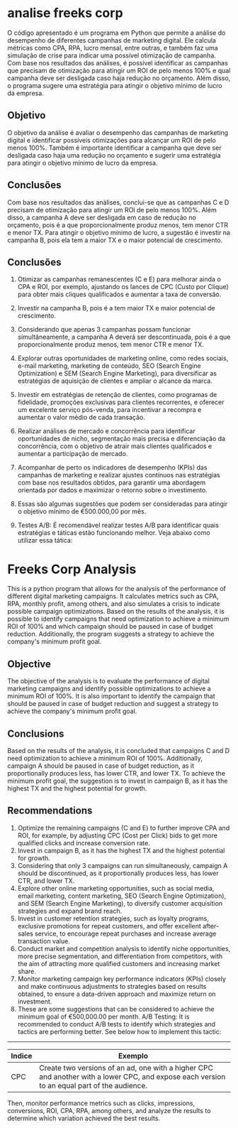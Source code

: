 # analise freeks corp

O código apresentado é um programa em Python que permite a análise do desempenho de diferentes campanhas de marketing digital. Ele calcula métricas como CPA, RPA, lucro mensal, entre outras, e também faz uma simulação de crise para indicar uma possível otimização de campanha. Com base nos resultados das análises, é possível identificar as campanhas que precisam de otimização para atingir um ROI de pelo menos 100% e qual campanha deve ser desligada caso haja redução no orçamento. Além disso, o programa sugere uma estratégia para atingir o objetivo mínimo de lucro da empresa.

## Objetivo
O objetivo da análise é avaliar o desempenho das campanhas de marketing digital e identificar possíveis otimizações para alcançar um ROI de pelo menos 100%. Também é importante identificar a campanha que deve ser desligada caso haja uma redução no orçamento e sugerir uma estratégia para atingir o objetivo mínimo de lucro da empresa.

## Conclusões
Com base nos resultados das análises, conclui-se que as campanhas C e D precisam de otimização para atingir um ROI de pelo menos 100%. Além disso, a campanha A deve ser desligada em caso de redução no orçamento, pois é a que proporcionalmente produz menos, tem menor CTR e menor TX. Para atingir o objetivo mínimo de lucro, a sugestão é investir na campanha B, pois ela tem a maior TX e o maior potencial de crescimento.

## Conclusões
1. Otimizar as campanhas remanescentes (C e E) para melhorar ainda o CPA e ROI, por exemplo, ajustando os lances de CPC (Custo por Clique) para obter mais cliques qualificados e aumentar a taxa de conversão.

2. Investir na campanha B, pois é a tem maior TX e maior potencial de crescimento. 

3. Considerando que apenas 3 campanhas possam funcionar simultâneamente, a campanha A deverá ser descontinuada, pois é a que proporcionalmente produz menos, tem menor CTR e menor TX. 

4. Explorar outras oportunidades de marketing online, como redes sociais, e-mail marketing, marketing de conteúdo, SEO (Search Engine Optimization) e SEM (Search Engine Marketing), para diversificar as estratégias de aquisição de clientes e ampliar o alcance da marca.

5. Investir em estratégias de retenção de clientes, como programas de fidelidade, promoções exclusivas para clientes recorrentes, e oferecer um excelente serviço pós-venda, para incentivar a recompra e aumentar o valor médio de cada transação.

6. Realizar análises de mercado e concorrência para identificar oportunidades de nicho, segmentação mais precisa e diferenciação da concorrência, com o objetivo de atrair mais clientes qualificados e aumentar a participação de mercado.

7. Acompanhar de perto os indicadores de desempenho (KPIs) das campanhas de marketing e realizar ajustes contínuos nas estratégias com base nos resultados obtidos, para garantir uma abordagem orientada por dados e maximizar o retorno sobre o investimento.

8. Essas são algumas sugestões que podem ser consideradas para atingir o objetivo mínimo de €500.000,00 por mês.

9. Testes A/B: É recomendável realizar testes A/B para identificar quais estratégias e táticas estão funcionando melhor.
Veja abaixo como utilizar essa tática:


# Freeks Corp Analysis
This is a python program that allows for the analysis of the performance of different digital marketing campaigns. It calculates metrics such as CPA, RPA, monthly profit, among others, and also simulates a crisis to indicate possible campaign optimizations. Based on the results of the analysis, it is possible to identify campaigns that need optimization to achieve a minimum ROI of 100% and which campaign should be paused in case of budget reduction. Additionally, the program suggests a strategy to achieve the company's minimum profit goal.

## Objective
The objective of the analysis is to evaluate the performance of digital marketing campaigns and identify possible optimizations to achieve a minimum ROI of 100%. It is also important to identify the campaign that should be paused in case of budget reduction and suggest a strategy to achieve the company's minimum profit goal.

## Conclusions
Based on the results of the analysis, it is concluded that campaigns C and D need optimization to achieve a minimum ROI of 100%. Additionally, campaign A should be paused in case of budget reduction, as it proportionally produces less, has lower CTR, and lower TX. To achieve the minimum profit goal, the suggestion is to invest in campaign B, as it has the highest TX and the highest potential for growth.

## Recommendations
1. Optimize the remaining campaigns (C and E) to further improve CPA and ROI, for example, by adjusting CPC (Cost per Click) bids to get more qualified clicks and increase conversion rate.
2. Invest in campaign B, as it has the highest TX and the highest potential for growth.
3. Considering that only 3 campaigns can run simultaneously, campaign A should be discontinued, as it proportionally produces less, has lower CTR, and lower TX.
4. Explore other online marketing opportunities, such as social media, email marketing, content marketing, SEO (Search Engine Optimization), and SEM (Search Engine Marketing), to diversify customer acquisition strategies and expand brand reach.
5. Invest in customer retention strategies, such as loyalty programs, exclusive promotions for repeat customers, and offer excellent after-sales service, to encourage repeat purchases and increase average transaction value.
6. Conduct market and competition analysis to identify niche opportunities, more precise segmentation, and differentiation from competitors, with the aim of attracting more qualified customers and increasing market share.
7. Monitor marketing campaign key performance indicators (KPIs) closely and make continuous adjustments to strategies based on results obtained, to ensure a data-driven approach and maximize return on investment.
8. These are some suggestions that can be considered to achieve the minimum goal of €500,000.00 per month.
A/B Testing: It is recommended to conduct A/B tests to identify which strategies and tactics are performing better. See below how to implement this tactic:
-------------------
| Indice | Exemplo |
| --- | --- |
| CPC | Create two versions of an ad, one with a higher CPC and another with a lower CPC, and expose each version to an equal part of the audience.      

Then, monitor performance metrics such as clicks, impressions, conversions, ROI, CPA, RPA, among others, and analyze the results to determine which variation achieved the best results.
